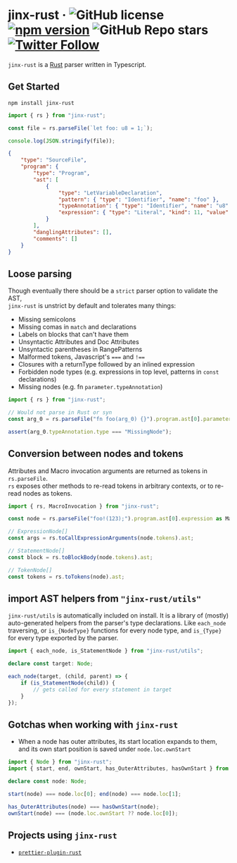 # jinx-rust &middot; ![GitHub license](https://img.shields.io/badge/license-MIT-blue.svg) [![npm version](https://img.shields.io/npm/v/jinx-rust.svg?style=flat)](https://www.npmjs.com/package/jinx-rust) ![GitHub Repo stars](https://img.shields.io/github/stars/jinxdash/jinx-rust?style=social) [![Twitter Follow](https://img.shields.io/twitter/follow/jinxdash?style=social)](https://twitter.com/jinxdash)

`jinx-rust` is a [Rust](https://www.rust-lang.org/) parser written in Typescript.   

## Get Started

```
npm install jinx-rust
```

```ts
import { rs } from "jinx-rust";

const file = rs.parseFile(`let foo: u8 = 1;`);

console.log(JSON.stringify(file));
```

```json
{
	"type": "SourceFile",
	"program": {
		"type": "Program",
		"ast": [
			{
				"type": "LetVariableDeclaration",
				"pattern": { "type": "Identifier", "name": "foo" },
				"typeAnnotation": { "type": "Identifier", "name": "u8" },
				"expression": { "type": "Literal", "kind": 11, "value": "1" }
			}
		],
		"danglingAttributes": [],
		"comments": []
	}
}
```

## Loose parsing

Though eventually there should be a `strict` parser option to validate the AST,  
`jinx-rust` is unstrict by default and tolerates many things:

- Missing semicolons
- Missing comas in `match` and declarations
- Labels on blocks that can't have them
- Unsyntactic Attributes and Doc Attributes
- Unsyntactic parentheses in RangePatterns
- Malformed tokens, Javascript's `===` and `!==`
- Closures with a returnType followed by an inlined expression 
- Forbidden node types (e.g. expressions in top level, patterns in `const` declarations)
- Missing nodes (e.g. fn `parameter.typeAnnotation`)


```ts
import { rs } from "jinx-rust";

// Would not parse in Rust or syn
const arg_0 = rs.parseFile("fn foo(arg_0) {}").program.ast[0].parameters[0];

assert(arg_0.typeAnnotation.type === "MissingNode");
```

## Conversion between nodes and tokens

Attributes and Macro invocation arguments are returned as tokens in `rs.parseFile`.  
`rs` exposes other methods to re-read tokens in arbitrary contexts, or to re-read nodes as tokens.

```ts
import { rs, MacroInvocation } from "jinx-rust";

const node = rs.parseFile("foo!(123);").program.ast[0].expression as MacroInvocation;

// ExpressionNode[]
const args = rs.toCallExpressionArguments(node.tokens).ast;

// StatementNode[]
const block = rs.toBlockBody(node.tokens).ast;

// TokenNode[]
const tokens = rs.toTokens(node).ast;
```

## import AST helpers from `"jinx-rust/utils"`

`jinx-rust/utils` is automatically included on install. It is a library of (mostly) auto-generated helpers from the parser's type declarations. Like `each_node` traversing, or `is_{NodeType}` functions for every node type, and `is_{Type}` for every type exported by the parser.  

```ts
import { each_node, is_StatementNode } from "jinx-rust/utils";

declare const target: Node;

each_node(target, (child, parent) => {
	if (is_StatementNode(child)) {
		// gets called for every statement in target
	}
});
```

## Gotchas when working with `jinx-rust`


- When a node has outer attributes, its start location expands to them, and its own start position is saved under `node.loc.ownStart`   
```ts
import { Node } from "jinx-rust";
import { start, end, ownStart, has_OuterAttributes, hasOwnStart } from "jinx-rust/utils";

declare const node: Node;

start(node) === node.loc[0]; end(node) === node.loc[1];

has_OuterAttributes(node) === hasOwnStart(node);
ownStart(node) === (node.loc.ownStart ?? node.loc[0]);
```

## Projects using `jinx-rust`

- [`prettier-plugin-rust`]("https://github.com/jinxdash/prettier-plugin-rust")
